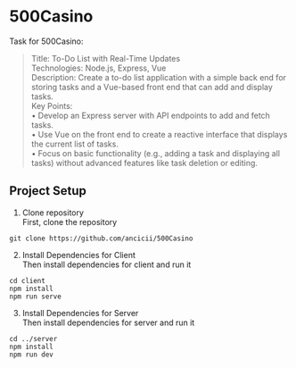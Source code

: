 # 500Casino
Task for 500Casino:
> Title: To-Do List with Real-Time Updates <br />
> Technologies: Node.js, Express, Vue <br />
> Description: Create a to-do list application with a simple back end for storing tasks and a Vue-based front end that can add and display tasks. <br />
> Key Points: <br />
> • Develop an Express server with API endpoints to add and fetch tasks. <br />
> • Use Vue on the front end to create a reactive interface that displays the current list of tasks. <br />
> • Focus on basic functionality (e.g., adding a task and displaying all tasks) without advanced features like task deletion or editing. <br />

## Project Setup
1. Clone repository <br />
First, clone the repository 
```
git clone https://github.com/ancicii/500Casino

```
2. Install Dependencies for Client <br />
Then install dependencies for client and run it
```
cd client
npm install
npm run serve
```
3. Install Dependencies for Server <br />
Then install dependencies for server and run it
```
cd ../server
npm install
npm run dev
```
